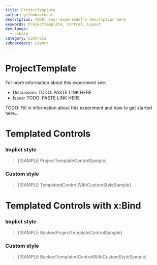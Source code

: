```yaml
---
title: ProjectTemplate
author: githubaccount
description: TODO: Your experiment's description here
keywords: ProjectTemplate, Control, Layout
dev_langs:
  - csharp
category: Controls
subcategory: Layout
---
```


<!-- To know about all the available Markdown syntax, Check out https://docs.microsoft.com/en-us/contribute/markdown-reference -->
<!-- Ensure you remove all comments before submission, to ensure that there are no formatting issues when displaying this page.  -->
<!-- It is recommended to check how the Documentation will look in the sample app, before Merging a PR -->
<!-- **Note:** All links to other docs.microsoft.com pages should be relative without locale, i.e. for the one above would be /contribute/markdown-reference -->
<!-- Included images should be optimized for size and not include any Intellectual Property references. -->

# ProjectTemplate

For more information about this experiment see:
- Discussion: TODO: PASTE LINK HERE
- Issue: TODO: PASTE LINK HERE

TODO: Fill in information about this experiment and how to get started here...


# Templated Controls
### Implict style

> [!SAMPLE ProjectTemplateControlSample]

### Custom style

> [!SAMPLE TemplatedControlWithCustomStyleSample]

# Templated Controls with x:Bind
### Implict style

> [!SAMPLE BackedProjectTemplateControlSample]

### Custom style

> [!SAMPLE BackedTemplatedControlWithCustomStyleSample]

